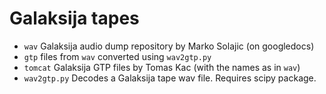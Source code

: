 # Galaksija tapes

- `wav` Galaksija audio dump repository by Marko Solajic (on googledocs)
- `gtp` files from `wav` converted using `wav2gtp.py`
- `tomcat` Galaksija GTP files by Tomas Kac (with the names as in `wav`)
- `wav2gtp.py` Decodes a Galaksija tape wav file. Requires scipy package.

